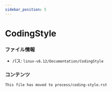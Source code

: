 ```yaml
---
sidebar_position: 5
---
```

# CodingStyle

### ファイル情報

- パス: `linux-v6.12/Documentation/CodingStyle`

### コンテンツ

```txt
This file has moved to process/coding-style.rst

```
